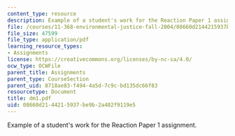 ```yaml
---
content_type: resource
description: Example of a student's work for the Reaction Paper 1 assignment.
file: /courses/11-368-environmental-justice-fall-2004/08660d2144215937be9b2a402f9119e5_dm1.pdf
file_size: 47599
file_type: application/pdf
learning_resource_types:
- Assignments
license: https://creativecommons.org/licenses/by-nc-sa/4.0/
ocw_type: OCWFile
parent_title: Assignments
parent_type: CourseSection
parent_uid: 8718ae83-f494-4a5d-7c9c-bd135dc66f83
resourcetype: Document
title: dm1.pdf
uid: 08660d21-4421-5937-be9b-2a402f9119e5
---
```

Example of a student's work for the Reaction Paper 1 assignment.